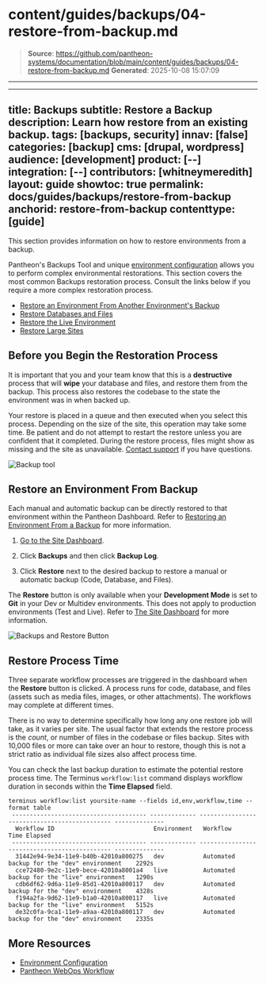 # content/guides/backups/04-restore-from-backup.md

> **Source**: https://github.com/pantheon-systems/documentation/blob/main/content/guides/backups/04-restore-from-backup.md
> **Generated**: 2025-10-08 15:07:09

---

---
title: Backups
subtitle: Restore a Backup
description: Learn how restore from an existing backup.
tags: [backups, security]
innav: [false]
categories: [backup]
cms: [drupal, wordpress]
audience: [development]
product: [--]
integration: [--]
contributors: [whitneymeredith]
layout: guide
showtoc: true
permalink: docs/guides/backups/restore-from-backup
anchorid: restore-from-backup
contenttype: [guide]
---

This section provides information on how to restore environments from a backup.

Pantheon's Backups Tool and unique [environment configuration](/guides/environment-configuration) allows you to perform complex environmental restorations. This section covers the most common Backups restoration process. Consult the links below if you require a more complex restoration process.

- [Restore an Environment From Another Environment's Backup](/guides/environment-configuration/restore-environment-backup#restore-an-environment-from-another-environments-backup)
- [Restore Databases and Files](/guides/environment-configuration/restore-environment-backup#restore-database-and-files)
- [Restore the Live Environment](/guides/environment-configuration/restore-environment-backup#restore-the-live-environment)
- [Restore Large Sites](/guides/environment-configuration/restore-environment-backup#restoring-large-sites)

## Before you Begin the Restoration Process

It is important that you and your team know that this is a **destructive** process that will **wipe** your database and files, and restore them from the backup. This process also restores the codebase to the state the environment was in when backed up.

Your restore is placed in a queue and then executed when you select this process. Depending on the size of the site, this operation may take some time. Be patient and do not attempt to restart the restore unless you are confident that it completed. During the restore process, files might show as missing and the site as unavailable. [Contact support](/guides/support/contact-support/) if you have questions.

![Backup tool](../../../images/dashboard/new-dashboard/2024/_backups-tool.png)

## Restore an Environment From Backup

Each manual and automatic backup can be directly restored to that environment within the Pantheon Dashboard. Refer to [Restoring an Environment From a Backup](/guides/environment-configuration/restore-environment-backup) for more information.

1. [Go to the Site Dashboard](/guides/account-mgmt/workspace-sites-teams/sites#site-dashboard).

1. Click **Backups** and then click **Backup Log**.

1. Click **Restore** next to the desired backup to restore a manual or automatic backup (Code, Database, and Files).

<Alert title="Note" type="info">

The **Restore** button is only available when your **Development Mode** is set to **Git** in your Dev or Multidev environments. This does not apply to production environments (Test and Live). Refer to [The Site Dashboard](/guides/account-mgmt/workspace-sites-teams/sites) for more information.

</Alert>

![Backups and Restore Button](../../../images/dashboard/restore-button.png)

## Restore Process Time

Three separate workflow processes are triggered in the dashboard when the **Restore** button is clicked. A process runs for code, database, and files (assets such as media files, images, or other attachments). The workflows may complete at different times.

There is no way to determine specifically how long any one restore job will take, as it varies per site. The usual factor that extends the restore process is the *count*, or number of files in the codebase or files backup. Sites with 10,000 files or more can take over an hour to restore, though this is not a strict ratio as individual file sizes also affect process time.

You can check the last backup duration to estimate the potential restore process time. The Terminus `workflow:list` command displays workflow duration in seconds within the **Time Elapsed** field.

```bash{outputLines: 2-9}
terminus workflow:list yoursite-name --fields id,env,workflow,time --format table
 -------------------------------------- ------------- --------------------------------------------- --------------
  Workflow ID                            Environment   Workflow                                      Time Elapsed
 -------------------------------------- ------------- --------------------------------------------- --------------
  31442e94-9e34-11e9-b40b-42010a800275   dev           Automated backup for the "dev" environment    2292s
  cce72480-9e2c-11e9-bece-42010a8001a4   live          Automated backup for the "live" environment   1290s
  cdb6df62-9d6a-11e9-85d1-42010a800117   dev           Automated backup for the "dev" environment    4328s
  f194a2fa-9d62-11e9-b1a0-42010a800117   live          Automated backup for the "live" environment   5152s
  de32c0fa-9ca1-11e9-a9aa-42010a800117   dev           Automated backup for the "dev" environment    2335s
```

## More Resources

- [Environment Configuration](/guides/environment-configuration)
- [Pantheon WebOps Workflow](/pantheon-workflow)